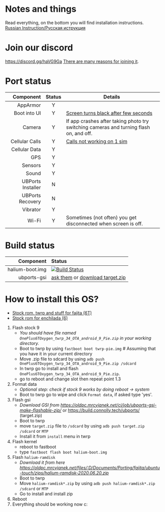 # Notes and things

Read everything, on the bottom you will find installation instructions.
[Russian Instruction/Русская иструкция](https://github.com/ubports-oneplus6/documentation/blob/master/README.ru.md)
# Join our discord

https://discord.gg/haVG9Ga [There are many reasons for joining it](https://imgur.com/a/WM9ZNDc).

# Port status

|         Component | Status | Details            |
|------------------:|:------:|--------------------|
|          AppArmor |    Y   |                    |
|      Boot into UI |    Y   | [Screen turns black after few seconds](https://github.com/ubports-oneplus6/documentation/issues/4) |
|            Camera |    Y   | If app crashes after taking photo try switching cameras and turning flash on, and off. |
|    Cellular Calls |    Y   | [Calls not working on 1 sim](https://github.com/ubports-oneplus6/documentation/issues/2) |
|     Cellular Data |    Y   |                    |
|               GPS |    Y   |                    |
|           Sensors |    Y   |                    |
|             Sound |    Y   |                    |
| UBPorts Installer |    N   |                    |
|  UBPorts Recovery |    N   |                    |
|          Vibrator |    Y   |                    |
|             Wi-Fi |    Y   | Sometimes (not often) you get disconnected when screen is off. |

# Build status

|         Component | Status |
|------------------:|:-------|
|   halium-boot.img | [![Build Status](https://oldpc.mrcyjanek.net:443/ci/job/ubports-oneplus6-android_kernel_oneplus_sdm845/badge/icon)](https://oldpc.mrcyjanek.net:443/ci/job/ubports-oneplus6-android_kernel_oneplus_sdm845/) |
|       ubports-gsi | [ask them](https://github.com/ubports-gsi/projectmanagement) or [download target.zip](https://oldpc.mrcyjanek.net/ci/job/ubports-gsi-make-flashable-zip/)   |

# How to install this OS?

 * [Stock rom, twrp and stuff for fajita (6T)](https://oldpc.mrcyjanek.net/files/all/Documents/Porting/fajita)
 * [Stock rom for enchilada (6)](https://oldpc.mrcyjanek.net/files/all/Documents/Porting/enchilada)

1. Flash stock 9
    * _You should have file named `OnePlus6TOxygen_twrp_34_OTA_android_9_Pie.zip` in your working directory._
    * Boot to twrp by using `fastboot boot twrp-pie.img` # Assuming that you have it in your current directory
    * Move .zip file to sdcard by using `adb push OnePlus6TOxygen_twrp_34_OTA_android_9_Pie.zip /sdcard`
    * In twrp go to install and flash `OnePlus6TOxygen_twrp_34_OTA_android_9_Pie.zip`.
    * go to reboot and change slot then repeat point 1.3
2. Format data
    * _Optional step: check if stock 9 works by doing reboot -> system_
    * Boot to twrp go to wipe and click `Format data`, if asked type 'yes'.
3. Flash gsi
    * _Download GSI from https://oldpc.mrcyjanek.net/ci/job/ubports-gsi-make-flashable-zip/_ or https://build.connolly.tech/ubports/ (target.zip)
    * Boot to twrp
    * move `target.zip` file to `/sdcard` by using
        ```adb push target.zip /sdcard``` or ```MTP```
    * Install it from `install` menu in twrp
4. Flash kernel
    * reboot to fastboot
    * type `fastboot flash boot halium-boot.img`
5. Flash `halium-ramdisk`
    * _Download it from here https://oldpc.mrcyjanek.net/files/:D/Documents/Porting/fajita/ubuntu-touch/zips/halium-ramdisk-2020.06.20.zip_
    * Boot to twrp
    * Move `halium-ramdisk*.zip` by using
        ```adb push halium-ramdisk*.zip /sdcard``` or ```MTP```
    * Go to install and install zip
6. Reboot
1734895. Everything should be working now c:



